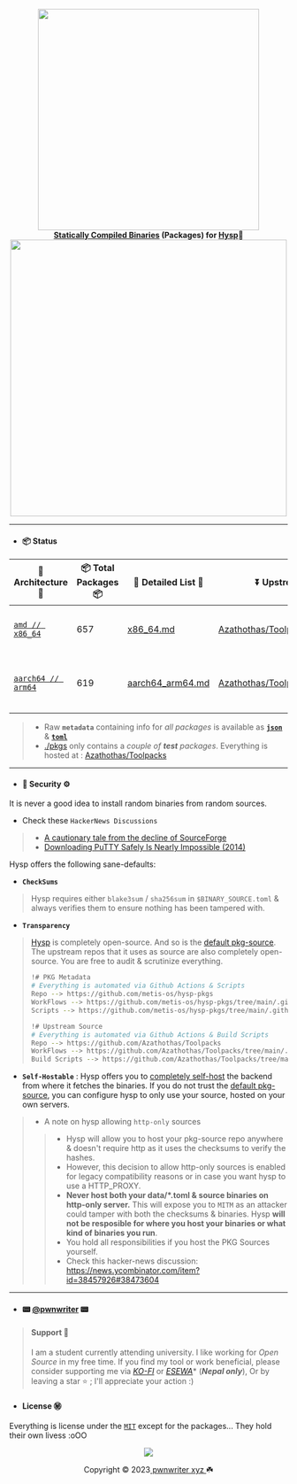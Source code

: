 <!-- This can be changed -->
<p align="center">
    <a href="https://github.com/metis-os/hysp-pkgs">
        <img src="https://github.com/metis-os/hysp-pkgs/assets/58171889/0bdc0282-e018-4bdc-adfd-391392771ff4" width="400"></a>
    <br>
    <b><strong> <a href="https://github.com/Azathothas/Toolpacks">Statically Compiled Binaries</a> (Packages) for <a href="https://github.com/pwnwriter/hysp">Hysp</a>🌷</code></strong></b>
    <br>
  <img src="https://raw.githubusercontent.com/catppuccin/catppuccin/main/assets/palette/macchiato.png" width="500" />
</p>

---
<!-- DO NOT CHANGE -->
- #### 📦 Status
| 🧰 Architecture 🧰 | 📦 Total Packages 📦 | 📝 Detailed List 📝 | ⏬ Upstream Source ⏬ | 🇨🇭 WorkFlows 🇨🇭 |
|---------------------|-----------------------|----------------------|------------------------|-----------------|
|[`amd // x86_64`](https://github.com/metis-os/hysp-pkgs/tree/main/data/x86_64)|657| [x86_64.md](https://github.com/metis-os/hysp-pkgs/blob/main/data/x86_64.md) | [Azathothas/Toolpacks/x86_64](https://github.com/Azathothas/Toolpacks/tree/main/x86_64)|[![🛍️ (x86_64)⚙️ Daily 📦 Metadata 🗄️](https://github.com/metis-os/hysp-pkgs/actions/workflows/pkg_metafetcher_metaupdater_x86_64.yaml/badge.svg)](https://github.com/metis-os/hysp-pkgs/actions/workflows/pkg_metafetcher_metaupdater_x86_64.yaml)|
|[`aarch64 // arm64`](https://github.com/metis-os/hysp-pkgs/tree/main/data/aarch64_arm64)|619| [aarch64_arm64.md](https://github.com/metis-os/hysp-pkgs/blob/main/data/aarch64_arm64.md) | [Azathothas/Toolpacks/aarch64_arm64](https://github.com/Azathothas/Toolpacks/tree/main/aarch64_arm64)|[![🛍️ (aarch64_arm64) ⚙️ Daily 📦 Metadata 🗄️](https://github.com/metis-os/hysp-pkgs/actions/workflows/pkg_metafetcher_metaupdater_aarch64_arm64.yaml/badge.svg)](https://github.com/metis-os/hysp-pkgs/actions/workflows/pkg_metafetcher_metaupdater_aarch64_arm64.yaml)|

> - Raw **`metadata`** containing info for _all packages_ is available as [**`json`**](https://github.com/metis-os/hysp-pkgs/blob/main/data/metadata.json) & [**`toml`**](https://github.com/metis-os/hysp-pkgs/blob/main/data/metadata.toml)
> - [./pkgs](https://github.com/metis-os/hysp-pkgs/tree/main/pkgs) only contains a _couple of **test** packages_. Everything is hosted at : [Azathothas/Toolpacks](https://github.com/Azathothas/Toolpacks/tree/main/)
---
- #### 🚧 Security ⚙️
It is never a good idea to install random binaries from random sources. 
- Check these `HackerNews Discussions`
> - [A cautionary tale from the decline of SourceForge](https://news.ycombinator.com/item?id=31110206)
> - [Downloading PuTTY Safely Is Nearly Impossible (2014)](https://news.ycombinator.com/item?id=9577861)

Hysp offers the following sane-defaults:
- **`CheckSums`**
> Hysp requires either `blake3sum` / `sha256sum` in `$BINARY_SOURCE.toml` & always verifies them to ensure nothing has been tampered with.
- **`Transparency`**
> [Hysp](https://github.com/pwnwriter/hysp) is completely open-source. And so is the [default pkg-source](https://github.com/metis-os/hysp-pkgs). The upstream repos that it uses as source are also completely open-source. You are free to audit & scrutinize everything.
> ```bash
> !# PKG Metadata
> # Everything is automated via Github Actions & Scripts
> Repo --> https://github.com/metis-os/hysp-pkgs
> WorkFlows --> https://github.com/metis-os/hysp-pkgs/tree/main/.github/workflows
> Scripts --> https://github.com/metis-os/hysp-pkgs/tree/main/.github/scripts
> 
> !# Upstream Source
> # Everything is automated via Github Actions & Build Scripts
> Repo --> https://github.com/Azathothas/Toolpacks
> WorkFlows --> https://github.com/Azathothas/Toolpacks/tree/main/.github/workflows
> Build Scripts --> https://github.com/Azathothas/Toolpacks/tree/main/.github/scripts
> ```
- **`Self-Hostable`** : Hysp offers you to [completely self-host](https://github.com/pwnwriter/hysp#hosting-custom-repo-) the backend from where it fetches the binaries. If you do not trust the [default pkg-source](https://github.com/metis-os/hysp-pkgs), you can configure hysp to only use your source, hosted on your own servers.
> - A note on hysp allowing `http-only` sources
> > - Hysp will allow you to host your pkg-source repo anywhere & doesn't require http as it uses the checksums to verify the hashes.
> > - However, this decision to allow http-only sources is enabled for legacy compatibility reasons or in case you want hysp to use a HTTP_PROXY.
> > - **Never host both your data/*.toml & source binaries on http-only server.** This will expose you to `MITM` as an attacker could tamper with both the checksums & binaries. Hysp **will not be resposible for where you host your binaries or what kind of binaries you run**.
> > - You hold all responsibilities if you host the PKG Sources yourself.
> > - Check this hacker-news discussion: https://news.ycombinator.com/item?id=38457926#38473604
---
<!-- This can be changed -->
- #### 📟 [@pwnwriter](https://github.com/pwnwriter) 📟
> <a name="support"></a>
> #### Support 💌
>
> I am a student currently attending university. I like working for *Open Source* in my free time. If you find my tool or work beneficial, please consider supporting me via [*KO-FI*](https://ko-fi.com/pwnwriter) or [*ESEWA*](https://metislinux.org/docs/donate)* (***Nepal only***), Or by leaving a star ⭐ ; I'll appreciate your action :)
<a name="license"></a>
- #### License ㊙️
Everything is license under the [`MIT`](https://raw.githubusercontent.com/pwnwriter/hysp/main/LICENSE) except for the packages... 
They hold their own livess :oOO

<p align="center"><img src="https://raw.githubusercontent.com/catppuccin/catppuccin/main/assets/footers/gray0_ctp_on_line.svg?sanitize=true" /></p>
<p align="center">Copyright &copy; 2023<a href="https://pwnwriter.xyz" target="_blank"> pwnwriter xyz </a> ☘️</p> 
